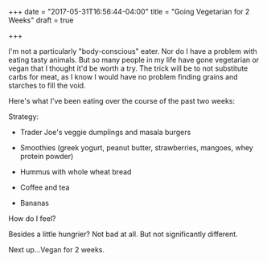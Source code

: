 +++
date = "2017-05-31T16:56:44-04:00"
title = "Going Vegetarian for 2 Weeks"
draft = true

+++

I'm not a particularly "body-conscious" eater. Nor do I have a problem with eating tasty animals. But so many people in my life have gone vegetarian or vegan that I thought it'd be worth a try. The trick will be to not substitute carbs for meat, as I know I would have no problem finding grains and starches to fill the void. 

Here's what I've been eating over the course of the past two weeks:

Strategy: 

- Trader Joe's veggie dumplings and masala burgers

- Smoothies (greek yogurt, peanut butter, strawberries, mangoes, whey protein powder)

- Hummus with whole wheat bread

- Coffee and tea

- Bananas


How do I feel?

Besides a little hungrier? Not bad at all. But not significantly different. 

Next up...Vegan for 2 weeks. 